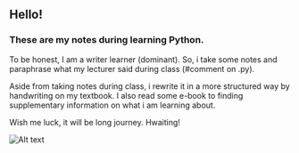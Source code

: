 ## Hello! 
### These are my notes during learning Python.

To be honest, I am a writer learner (dominant).
So, i take some notes and paraphrase what my lecturer said during class (#comment on .py).

Aside from taking notes during class, i rewrite it in a more structured way by handwriting on my textbook.
I also read some e-book to finding supplementary information on what i am learning about.


Wish me luck, it will be long journey.
Hwaiting!


![Alt text](https://i.dailymail.co.uk/1s/2019/05/21/21/13782458-7054811-image-a-63_1558472072055.jpg)
